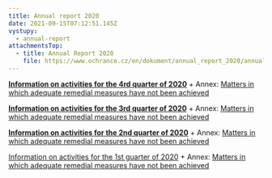 ```yaml
---
title: Annual report 2020
date: 2021-09-15T07:12:51.145Z
vystupy:
  - annual-report
attachmentsTop:
  - title: Annual Report 2020
    file: https://www.ochrance.cz/en/dokument/annual_report_2020/annual_report_2020.pdf
---
```


**[Information on activities for the 4rd quarter of 2020](2020-4-Q_EN.pdf)** + Annex: [Matters in which adequate remedial measures have not been achieved](2020-4-Q-Sanction_EN.pdf)

**[Information on activities for the 3rd quarter of 2020](2020-3-Q_EN.pdf)** + Annex: [Matters in which adequate remedial measures have not been achieved](2020-3-Q-Sanction_EN.pdf)

**[Information on activities for the 2nd quarter of 2020](2020-2-Q_EN.pdf)** + Annex: [Matters in which adequate remedial measures have not been achieved](2020-2-Q-Sanction_EN.pdf)

[Information on activities for the 1st guarter of 2020](2020_1_Q_EN.pdf) + Annex: [Matters in which adequate remedial measures have not been achieved](2020_1_Q-Sanction_EN.pdf)
